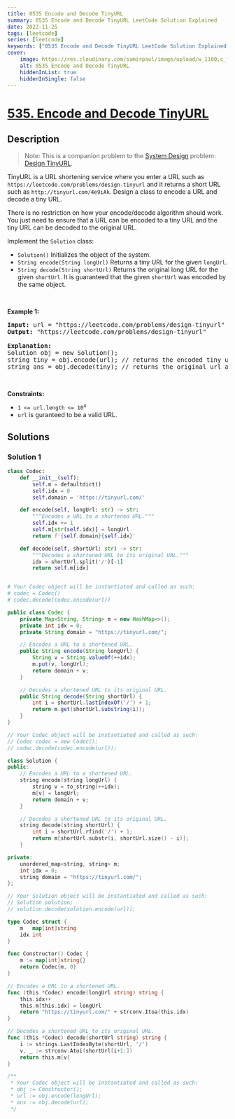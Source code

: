 ```yaml
---
title: 0535 Encode and Decode TinyURL
summary: 0535 Encode and Decode TinyURL LeetCode Solution Explained
date: 2022-11-25
tags: [leetcode]
series: [leetcode]
keywords: ["0535 Encode and Decode TinyURL LeetCode Solution Explained in all languages", "0535 Encode and Decode TinyURL", "LeetCode", "leetcode solution in Python3 C++ Java Go PHP Ruby Swift TypeScript Rust C# JavaScript C", "GeeksforGeeks", "InterviewBit", "Coding Ninjas", "HackerRank", "HackerEarth", "CodeChef", "TopCoder", "AlgoExpert", "freeCodeCamp", "Codeforces", "GitHub", "AtCoder", "Samir Paul"]
cover:
    image: https://res.cloudinary.com/samirpaul/image/upload/w_1100,c_fit,co_rgb:FFFFFF,l_text:Arial_75_bold:0535 Encode and Decode TinyURL - Solution Explained/problem-solving.webp
    alt: 0535 Encode and Decode TinyURL
    hiddenInList: true
    hiddenInSingle: false
---
```



# [535. Encode and Decode TinyURL](https://leetcode.com/problems/encode-and-decode-tinyurl)


## Description

<blockquote>Note: This is a companion problem to the <a href="https://leetcode.com/discuss/interview-question/system-design/" target="_blank">System Design</a> problem: <a href="https://leetcode.com/discuss/interview-question/124658/Design-a-URL-Shortener-(-TinyURL-)-System/" target="_blank">Design TinyURL</a>.</blockquote>

<p>TinyURL is a URL shortening service where you enter a URL such as <code>https://leetcode.com/problems/design-tinyurl</code> and it returns a short URL such as <code>http://tinyurl.com/4e9iAk</code>. Design a class to encode a URL and decode a tiny URL.</p>

<p>There is no restriction on how your encode/decode algorithm should work. You just need to ensure that a URL can be encoded to a tiny URL and the tiny URL can be decoded to the original URL.</p>

<p>Implement the <code>Solution</code> class:</p>

<ul>
	<li><code>Solution()</code> Initializes the object of the system.</li>
	<li><code>String encode(String longUrl)</code> Returns a tiny URL for the given <code>longUrl</code>.</li>
	<li><code>String decode(String shortUrl)</code> Returns the original long URL for the given <code>shortUrl</code>. It is guaranteed that the given <code>shortUrl</code> was encoded by the same object.</li>
</ul>

<p>&nbsp;</p>
<p><strong class="example">Example 1:</strong></p>

<pre>
<strong>Input:</strong> url = &quot;https://leetcode.com/problems/design-tinyurl&quot;
<strong>Output:</strong> &quot;https://leetcode.com/problems/design-tinyurl&quot;

<strong>Explanation:</strong>
Solution obj = new Solution();
string tiny = obj.encode(url); // returns the encoded tiny url.
string ans = obj.decode(tiny); // returns the original url after decoding it.
</pre>

<p>&nbsp;</p>
<p><strong>Constraints:</strong></p>

<ul>
	<li><code>1 &lt;= url.length &lt;= 10<sup>4</sup></code></li>
	<li><code>url</code> is guranteed to be a valid URL.</li>
</ul>

## Solutions

### Solution 1

<!-- tabs:start -->

```python
class Codec:
    def __init__(self):
        self.m = defaultdict()
        self.idx = 0
        self.domain = 'https://tinyurl.com/'

    def encode(self, longUrl: str) -> str:
        """Encodes a URL to a shortened URL."""
        self.idx += 1
        self.m[str(self.idx)] = longUrl
        return f'{self.domain}{self.idx}'

    def decode(self, shortUrl: str) -> str:
        """Decodes a shortened URL to its original URL."""
        idx = shortUrl.split('/')[-1]
        return self.m[idx]


# Your Codec object will be instantiated and called as such:
# codec = Codec()
# codec.decode(codec.encode(url))
```

```java
public class Codec {
    private Map<String, String> m = new HashMap<>();
    private int idx = 0;
    private String domain = "https://tinyurl.com/";

    // Encodes a URL to a shortened URL.
    public String encode(String longUrl) {
        String v = String.valueOf(++idx);
        m.put(v, longUrl);
        return domain + v;
    }

    // Decodes a shortened URL to its original URL.
    public String decode(String shortUrl) {
        int i = shortUrl.lastIndexOf('/') + 1;
        return m.get(shortUrl.substring(i));
    }
}

// Your Codec object will be instantiated and called as such:
// Codec codec = new Codec();
// codec.decode(codec.encode(url));
```

```cpp
class Solution {
public:
    // Encodes a URL to a shortened URL.
    string encode(string longUrl) {
        string v = to_string(++idx);
        m[v] = longUrl;
        return domain + v;
    }

    // Decodes a shortened URL to its original URL.
    string decode(string shortUrl) {
        int i = shortUrl.rfind('/') + 1;
        return m[shortUrl.substr(i, shortUrl.size() - i)];
    }

private:
    unordered_map<string, string> m;
    int idx = 0;
    string domain = "https://tinyurl.com/";
};

// Your Solution object will be instantiated and called as such:
// Solution solution;
// solution.decode(solution.encode(url));
```

```go
type Codec struct {
	m   map[int]string
	idx int
}

func Constructor() Codec {
	m := map[int]string{}
	return Codec{m, 0}
}

// Encodes a URL to a shortened URL.
func (this *Codec) encode(longUrl string) string {
	this.idx++
	this.m[this.idx] = longUrl
	return "https://tinyurl.com/" + strconv.Itoa(this.idx)
}

// Decodes a shortened URL to its original URL.
func (this *Codec) decode(shortUrl string) string {
	i := strings.LastIndexByte(shortUrl, '/')
	v, _ := strconv.Atoi(shortUrl[i+1:])
	return this.m[v]
}

/**
 * Your Codec object will be instantiated and called as such:
 * obj := Constructor();
 * url := obj.encode(longUrl);
 * ans := obj.decode(url);
 */
```

<!-- tabs:end -->

<!-- end -->
